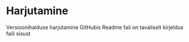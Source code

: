 # Harjutamine
Versioonihalduse harjutamine GitHubis
Readme fail on tavaliselt kirjeldus faili sisust
